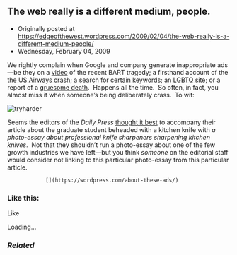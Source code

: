 ## The web really is a different medium, people.

 * Originally posted at https://edgeofthewest.wordpress.com/2009/02/04/the-web-really-is-a-different-medium-people/
 * Wednesday, February 04, 2009

We rightly complain when Google and company generate inappropriate ads—be they on a [video](http://i125.photobucket.com/albums/p48/fmello/ironic\_ads.jpg?t=1233774145) of the recent BART tragedy; a firsthand account of the [the US Airways crash](http://propr.ca/wp-content/uploads/2009/01/advertising-fail-090115.jpg); a search for [certain keywords](http://www.techcrunch.com/wp-content/cnn-steroids-search.png); an [LGBTQ site](http://www.bilerico.com/2008/10/Picture%!p(MISSING)ng); or a report of a [gruesome death](http://www.ntk.net/2003/01/31/dohnohands.png).  Happens all the time.  So often, in fact, you almost miss it when someone’s being deliberately crass.  To wit:

![tryharder](https://edgeofthewest.files.wordpress.com/2009/02/tryharder.jpg?w=490 "tryharder")

Seems the editors of the _Daily Press_ [thought it best](http://www.dailypress.com/news/local/virginia/dp-virginiatech-slaying0123jan23,0,5572031.story) to accompany their article about the graduate student beheaded with a kitchen knife with _a photo-essay about professional knife sharpeners sharpening kitchen knives_.  Not that they shouldn’t run a photo-essay about one of the few growth industries we have left—but you think _someone_ on the editorial staff would consider not linking to this particular photo-essay from this particular article.

		

			

				[](https://wordpress.com/about-these-ads/)
				

					
				

			

		

### Like this:

Like

 
Loading...

[]()

### _Related_

